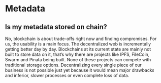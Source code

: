 # Metadata

## Is my metadata stored on chain?

No, blockchain is about trade-offs right now and finding compromises. For us, the usability is a main focus.  The decentralized web is incrementally getting  better day by day.  Blockchains at its current state are mainly not built to store data on it, that’s why there are projects like IPFS, FileCoin, Swarm and Pinata being built.  None of these projects can compete with traditional storage options. Decentralizing every single piece of our business is not possible just yet because it would mean major drawbacks and inferior, slower processes or even complete loss of data. 

## 

